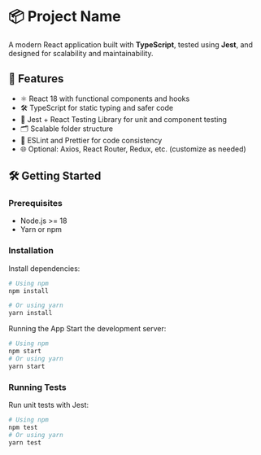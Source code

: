 # 📦 Project Name

A modern React application built with **TypeScript**, tested using **Jest**, and designed for scalability and maintainability.

## 🚀 Features

- ⚛️ React 18 with functional components and hooks
- 🛠️ TypeScript for static typing and safer code
- 🧪 Jest + React Testing Library for unit and component testing
- 🗂️ Scalable folder structure
- 🔄 ESLint and Prettier for code consistency
- 🌐 Optional: Axios, React Router, Redux, etc. (customize as needed)


## 🛠️ Getting Started


### Prerequisites

- Node.js >= 18
- Yarn or npm

### Installation

Install dependencies:

```bash
# Using npm
npm install

# Or using yarn
yarn install
```

Running the App
Start the development server:
```bash
# Using npm
npm start
# Or using yarn
yarn start
```
### Running Tests
Run unit tests with Jest:

```bash
# Using npm
npm test
# Or using yarn
yarn test
```
